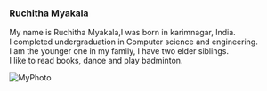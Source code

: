 ### Ruchitha Myakala
My name is Ruchitha Myakala,I was born in karimnagar, India. <br>
I completed undergraduation in Computer science and engineering.<br>
I am the younger one in my family, I have two elder siblings.<br>
I like to read books, dance and play badminton.

![MyPhoto](C:\Users\s564767\Documents\GitHub\my2-Myakala\MyPhoto.jpeg)